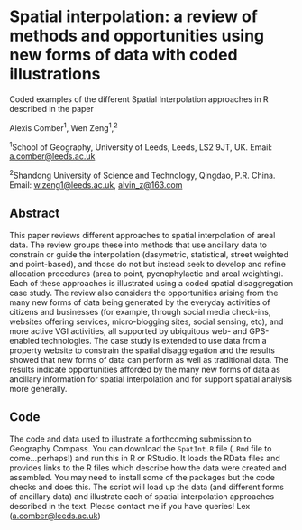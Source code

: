 # Spatial interpolation: a review of methods and opportunities using new forms of data with coded illustrations
Coded examples of the different Spatial Interpolation approaches in R described in the paper

Alexis Comber<sup>1</sup>, Wen Zeng<sup>1</sup>,<sup>2</sup>

<sup>1</sup>School of Geography, University of Leeds, Leeds, LS2 9JT, UK. Email: a.comber@leeds.ac.uk

<sup>2</sup>Shandong University of Science and Technology, Qingdao, P.R. China. Email: w.zeng1@leeds.ac.uk, alvin_z@163.com

## Abstract 
This paper reviews different approaches to spatial interpolation of areal data. The review groups these into methods that use ancillary data to constrain or guide the interpolation (dasymetric, statistical, street weighted and point-based), and those do not but instead seek to develop and refine allocation procedures (area to point, pycnophylactic and areal weighting). Each of these approaches is illustrated using a coded spatial disaggregation case study. The review also considers the opportunities arising from the many new forms of data being generated by the everyday activities of citizens and businesses (for example, through social media check-ins, websites offering services, micro-blogging sites, social sensing, etc), and more active VGI activities, all supported by ubiquitous web- and GPS-enabled technologies. The case study is extended to use data from a property website to constrain the spatial disaggregation and the results showed that new forms of data can perform as well as traditional data. The results indicate opportunities afforded by the many new forms of data as ancillary information for spatial interpolation and for support spatial analysis more generally.

## Code 
The code and data used to illustrate a forthcoming submission to Geography Compass. You can download the `SpatInt.R` file (`.Rmd` file to come...perhaps!) and run this in R or RStudio. It loads the RData files and provides links to the R files which describe how the data were created and assembled. You may need to install some of the packages but the code checks and does this. The script will load up the data (and different forms of ancillary data) and illustrate each of spatial interpolation approaches described in the text. Please contact me if you have queries! Lex (a.comber@leeds.ac.uk)
